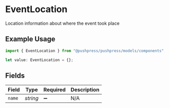 # EventLocation

Location information about where the event took place

## Example Usage

```typescript
import { EventLocation } from "@pushpress/pushpress/models/components";

let value: EventLocation = {};
```

## Fields

| Field              | Type               | Required           | Description        |
| ------------------ | ------------------ | ------------------ | ------------------ |
| `name`             | *string*           | :heavy_minus_sign: | N/A                |